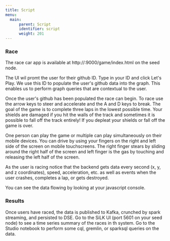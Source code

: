 ```yaml
---
title: Script
menu:
  main:
      parent: Script
      identifier: script
      weight: 201
---
```


### Race

The race car app is available at  http://<host>:9000/game/index.html on the seed node.

The UI wil promt the user for their github ID.
Type in your ID and click Let's Play.
We use this ID to populate the user's github data into the graph.
This enables us to perform graph queries that are contextual to the user.

Once the user's github has been populated the race can begin.
To race use the arrow keys to steer and accelerate and the A and D keys to break.
The goal of the game is to complete three laps in the lowest possible time.
Your shields are damaged if you hit the walls of the track and sometimes it is possible to fall off the track entirely!
If you depleat your shields or fall off the game is over.

One person can play the game or multiple can play simultaneously on their mobile devices.
You can drive by using your fingers on the right and left side of the screen on mobile touchscreens.
The right finger stears by sliding around the right half of the screen and left finger is the gas by touching and releasing the left half of the screen.

As the user is racing notice that the backend gets data every second (x, y, and z coordinates), speed, acceleration, etc. as well as events when the user crashes, completes a lap, or gets destroyed.

You can see the data flowing by looking at your javascript console.

### Results

Once users have raced, the data is published to Kafka, crunched by spark streaming, and persisted to DSE.
Go to the SiLK UI (port 5601 on your seed node) to see a time series summary of the races in th system.
Go to the Studio notebook to perform some cql, gremlin, or sparksql queries on the data.

